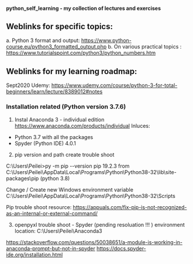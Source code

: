#### python_self_learning - my collection of lectures and exercises

## Weblinks for specific topics:
a. Python 3 format and output: https://www.python-course.eu/python3_formatted_output.php
b. On various practical topics :  https://www.tutorialspoint.com/python3/python_numbers.htm

## Weblinks for my learning roadmap: 
Sept2020 Udemy: https://www.udemy.com/course/python-3-for-total-beginners/learn/lecture/8389012#notes




### Installation related (Python version 3.7.6)

1. Instal Anaconda 3  - individual edition
https://www.anaconda.com/products/individual
Inluces:  
* Python 3.7 with all the packages
* Spyder (Python IDE)  4.0.1 

2. pip version and path create trouble shoot

C:\Users\Peilei>py -m pip --version
pip 19.2.3 from C:\Users\Peilei\AppData\Local\Programs\Python\Python38-32\lib\site-packages\pip (python 3.8)

Change / Create new Windows environment variable
C:\Users\Peilei\AppData\Local\Programs\Python\Python38-32\Scripts


Pip trouble shoot resource:
https://appuals.com/fix-pip-is-not-recognized-as-an-internal-or-external-command/

3. openpyxl trouble shoot  - Spyder   (pending resoluation !!! ) 
 environment location: C:\Users\Peilei\Anaconda3

https://stackoverflow.com/questions/50038651/a-module-is-working-in-anaconda-prompt-but-not-in-spyder
https://docs.spyder-ide.org/installation.html



